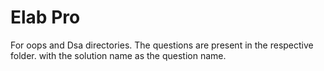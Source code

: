 # Elab Pro
For oops and Dsa directories.
The questions  are present in the respective folder.
with the solution name as the question name.
